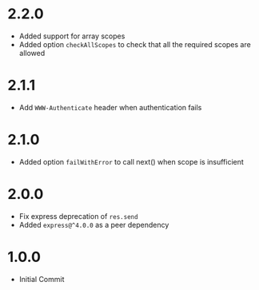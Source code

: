 # 2.2.0

- Added support for array scopes
- Added option `checkAllScopes` to check that all the required scopes are allowed

# 2.1.1

- Add `WWW-Authenticate` header when authentication fails

# 2.1.0

- Added option `failWithError` to call next() when scope is insufficient

# 2.0.0

- Fix express deprecation of `res.send`
- Added `express@^4.0.0` as a peer dependency

# 1.0.0

- Initial Commit
